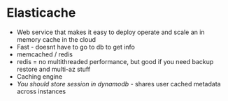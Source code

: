 # Elasticache

- Web service that makes it easy to deploy operate and scale an in memory cache in the cloud
- Fast - doesnt have to go to db to get info
- memcached / redis
- redis = no multithreaded performance, but good if you need backup restore and multi-az stuff
- Caching engine
- *You should store session in dynamodb* - shares user cached metadata across instances
